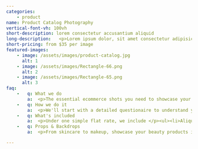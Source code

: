 ```yaml
---
categories: 
    - product
name: Product Catalog Photography
vertical-font-vh: 100vh
short-description: lorem consectetur accusantium aliquid
long-description:   <p>Lorem ipsum dolor, sit amet consectetur adipisicing elit. Laborum in culpa beatae excepturi est deleniti rem illo consectetur accusantium aliquid. Placeat veritatis modi unde consequuntur sunt voluptas sapiente hic nobis?</p><p>    Lorem ipsum dolor sit amet consectetur adipisicing elit. Ex perspiciatis in inventore ad nihil, consequuntur sed fuga illum praesentium tempore esse necessitatibus minus quis, nam ipsum fugit veritatis aut obcaecati.</p>
short-pricing: from $35 per image
featured-images: 
    - image: /assets/images/product-catalog.jpg
      alt: 1 
    - image: /assets/images/Rectangle-66.png
      alt: 2
    - image: /assets/images/Rectangle-65.png
      alt: 3
faq:
    -   q: What we do
        a:  <p>The essential ecommerce shots you need to showcase your products to the world. Start with the classic front / back / side or get adventurous with interesting backdrops & combinations of images - the choice is yours.</p>
    -   q: How we do it
        a:  <p>We'll start with a detailed questionaire to understand your needs & preferences, from how the product should be styled to your choice of backdrop & lighting. Then we'll set the scene and make sure everything is perfect and capture all the shots in your shotlist.  If in your shoot plan you have multiple images or angles to choose from, then you'll have a chance to select your images otherwise we'll choose the best images for you. We'll professionally edit each image, including any retouching that's needed and then upload them to a virtual gallery for your review & approval. Once you're 100% happy with the images, we'll optimise them and share them in an organised folder for you to download. </p><p> See our detailed workflow here. </p>
    -   q: What's included
        a:  <p>Under one simple flat rate, we include </p><ul><li>Aliquam tincidunt mauris eu risus.</li><li>Vestibulum auctor dapibus neque.</li> <li>Nunc dignissim risus id metus.</li><li>Cras ornare tristique elit.</li></ul><p> At this stage you’ll have lots of options to do cool shit and get really excited about your product.</p>
    -   q: Props & Backdrops
        a:  <p>From skincare to makeup, showcase your beauty products in use with our  model photography services. Customize the shoot to meet your brand.</p><p>Showcase your beauty products in use with our  model photography services.</p><p>First we’ll have a call to run you through the process and make sure you understand exactly that to expect, we’ll learn your preferences.</p><p> At this stage you’ll have lots of options to do cool shit and get really excited about your product.</p>

---
```

